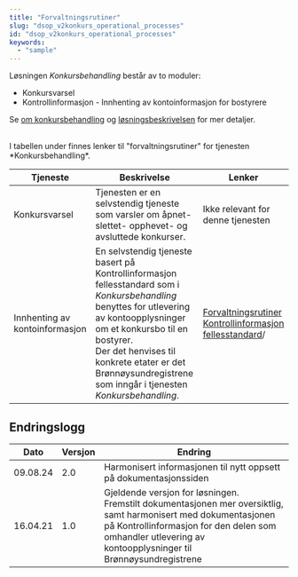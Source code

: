 ```yaml
---
title: "Forvaltningsrutiner"
slug: "dsop_v2konkurs_operational_processes"
id: "dsop_v2konkurs_operational_processes"
keywords:
  - "sample"
---
```


Løsningen *Konkursbehandling* består av to moduler: 

* Konkursvarsel
* Kontrollinformasjon - Innhenting av kontoinformasjon for bostyrere

Se [om konkursbehandling](/dsop_v2konkurs_about) og 
[løsningsbeskrivelsen](/dsop_v2konkurs_løsningsbeskrivelse) for mer detaljer.

<br >
I tabellen under finnes lenker til "forvaltningsrutiner" for tjenesten *Konkursbehandling*.

| Tjeneste                       | Beskrivelse                                                                                                                                                                                                                                                                                                                                                                                       | Lenker                                                                                                                                                     |
|--------------------------------|---------------------------------------------------------------------------------------------------------------------------------------------------------------------------------------------------------------------------------------------------------------------------------------------------------------------------------------------------------------------------------------------------|------------------------------------------------------------------------------------------------------------------------------------------------------------|
| Konkursvarsel                  | Tjenesten er en selvstendig tjeneste som varsler om åpnet- slettet- opphevet- og avsluttede konkurser.                                                                                                                                                                                                                                                                                            | Ikke relevant for denne tjenesten                                                                                                                          |
| Innhenting av kontoinformasjon | En selvstendig tjeneste basert på Kontrollinformasjon fellesstandard som i *Konkursbehandling* benyttes for utlevering av kontoopplysninger om et konkursbo til en bostyrer. <br >Der det henvises til konkrete etater er det Brønnøysundregistrene som inngår i tjenesten *Konkursbehandling*. | [Forvaltningsrutiner Kontrollinformasjon fellesstandard](/dsop_v2fellesstandard_operational_processes)/ |


## Endringslogg

| Dato     | Versjon | Endring                                                                                                                                                                                                                           |
|----------|---------|-----------------------------------------------------------------------------------------------------------------------------------------------------------------------------------------------------------------------------------|
| 09.08.24 | 2.0     | Harmonisert informasjonen til nytt oppsett på dokumentasjonssiden                                                                                                                                                                 |
| 16.04.21 | 1.0     | Gjeldende versjon for løsningen. <br >Fremstilt dokumentasjonen mer oversiktlig, samt harmonisert med dokumentasjonen på Kontrollinformasjon for den delen som omhandler utlevering av kontoopplysninger til Brønnøysundregistrene |
